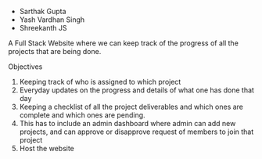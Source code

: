 - Sarthak Gupta
- Yash Vardhan Singh
- Shreekanth JS

A Full Stack Website where we can keep track of the progress of all the projects that are being done.

Objectives
1) Keeping track of who is assigned to which project
2) Everyday updates on the progress and details of what one has done that day
3) Keeping a checklist of all the project deliverables and which ones are complete and which ones are pending.
4) This has to include an admin dashboard where admin can add new projects, and can approve or disapprove request of members to join that project
5) Host the website
